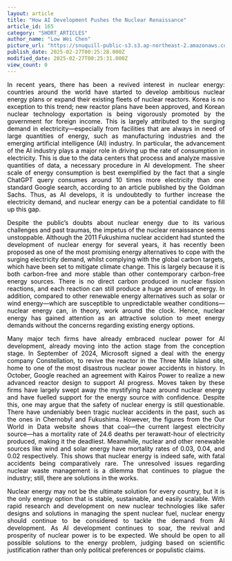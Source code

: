 ```yaml
---
layout: article
title: "How AI Development Pushes the Nuclear Renaissance"
article_id: 165
category: "SHORT_ARTICLES"
author_name: "Low Wei Chen"
picture_url: "https://snuquill-public-s3.s3.ap-northeast-2.amazonaws.com/photo/article/d8fa0d5e-cf43-4774-8ec0-51db8c951ae1.png"
publish_date: 2025-02-27T00:25:28.000Z
modified_date: 2025-02-27T00:25:31.000Z
view_count: 0
---
```


<p style="text-align:justify;"><span style="background-color:transparent;color:#000000;">In recent years, there has been a revived interest in nuclear energy: countries around the world have started to develop ambitious nuclear energy plans or expand their existing fleets of nuclear reactors. Korea is no exception to this trend; new reactor plans have been approved, and Korean nuclear technology exportation is being vigorously promoted by the government for foreign income. This is largely attributed to the surging demand in electricity—especially from facilities that are always in need of large quantities of energy, such as manufacturing industries and the emerging artificial intelligence (AI) industry. In particular, the advancement of the AI industry plays a major role in driving up the rate of consumption in electricity. This is due to the data centers that process and analyze massive quantities of data, a necessary procedure in AI development. The sheer scale of energy consumption is best exemplified by the fact that a single ChatGPT query consumes around 10 times more electricity than one standard Google search, according to an article published by the Goldman Sachs. Thus, as AI develops, it is undoubtedly to further increase the electricity demand, and nuclear energy can be a potential candidate to fill up this gap.&nbsp;</span></p><p style="text-align:justify;"><span style="background-color:transparent;color:#000000;">Despite the public’s doubts about nuclear energy due to its various challenges and past traumas, the impetus of the nuclear renaissance seems unstoppable. Although the 2011 Fukushima nuclear accident had stunted the development of nuclear energy for several years, it has recently been proposed as one of the most promising energy alternatives to cope with the surging electricity demand, whilst complying with the global carbon targets, which have been set to mitigate climate change. This is largely because it is both carbon-free and more stable than other contemporary carbon-free energy sources. There is no direct carbon produced in nuclear fission reactions, and each reaction can still produce a huge amount of energy. In addition, compared to other renewable energy alternatives such as solar or wind energy—which are susceptible to unpredictable weather conditions—nuclear energy can, in theory, work around the clock. Hence, nuclear energy has gained attention as an attractive solution to meet energy demands without the concerns regarding existing energy options.</span></p><p style="text-align:justify;"><span style="background-color:transparent;color:#000000;">Many major tech firms have already embraced nuclear power for AI development, already moving into the action stage from the conception stage. In September of 2024, Microsoft signed a deal with the energy company Constellation, to revive the reactor in the Three Mile Island site, home to one of the most disastrous nuclear power accidents in history. In October, Google reached an agreement with Kairos Power to realize a new advanced reactor design to support AI progress. Moves taken by these firms have largely swept away the mystifying haze around nuclear energy and have fuelled support for the energy source with confidence. Despite this, one may argue that the safety of nuclear energy is still questionable. There have undeniably been tragic nuclear accidents in the past, such as the ones in Chernobyl and Fukushima. However, the figures from the Our World in Data website shows that coal—the current largest electricity source—has a mortality rate of 24.6 deaths per terawatt-hour of electricity produced, making it the deadliest. Meanwhile, nuclear and other renewable sources like wind and solar energy have mortality rates of 0.03, 0.04, and 0.02 respectively. This shows that nuclear energy is indeed safe, with fatal accidents being comparatively rare. The unresolved issues regarding nuclear waste management is a dilemma that continues to plague the industry; still, there are solutions in the works.</span></p><p style="text-align:justify;"><span style="background-color:transparent;color:#000000;">Nuclear energy may not be the ultimate solution for every country, but it is the only energy option that is stable, sustainable, and easily scalable. With rapid research and development on new nuclear technologies like safer designs and solutions in managing the spent nuclear fuel, nuclear energy should continue to be considered to tackle the demand from AI development. As AI development continues to soar, the revival and prosperity of nuclear power is to be expected. We should be open to all possible solutions to the energy problem, judging based on scientific justification rather than only political preferences or populistic claims.</span></p>
